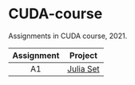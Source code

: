 # CUDA-course

Assignments in CUDA course, 2021.

| Assignment | Project |
| :---: | :---: |
| A1 | [Julia Set](A1/README.md) |